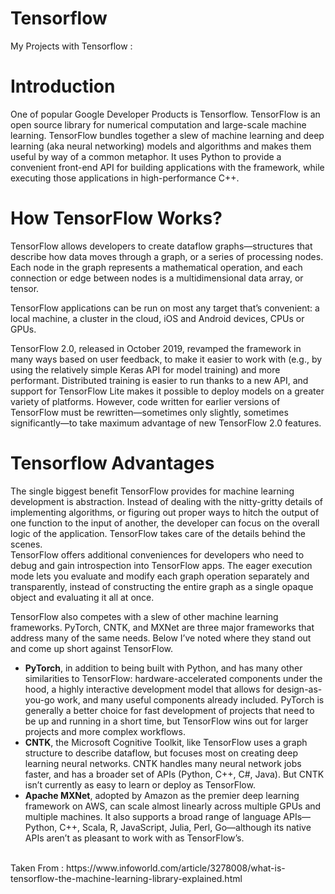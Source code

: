# Tensorflow

My Projects with Tensorflow : 

<h1>Introduction</h1>
<p> One of popular Google Developer Products is Tensorflow. TensorFlow is an open source library for numerical computation and large-scale machine learning. TensorFlow bundles together a slew of machine learning and deep learning (aka neural networking) models and algorithms and makes them useful by way of a common metaphor. It uses Python to provide a convenient front-end API for building applications with the framework, while executing those applications in high-performance C++. </p>

<h1>How TensorFlow Works? </h1>
<p>TensorFlow allows developers to create dataflow graphs—structures that describe how data moves through a graph, or a series of processing nodes. Each node in the graph represents a mathematical operation, and each connection or edge between nodes is a multidimensional data array, or tensor. <br/></p>

<p>TensorFlow applications can be run on most any target that’s convenient: a local machine, a cluster in the cloud, iOS and Android devices, CPUs or GPUs.</p>
<p>TensorFlow 2.0, released in October 2019, revamped the framework in many ways based on user feedback, to make it easier to work with (e.g., by using the relatively simple Keras API for model training) and more performant. Distributed training is easier to run thanks to a new API, and support for TensorFlow Lite makes it possible to deploy models on a greater variety of platforms. However, code written for earlier versions of TensorFlow must be rewritten—sometimes only slightly, sometimes significantly—to take maximum advantage of new TensorFlow 2.0 features.</p>

<h1>Tensorflow Advantages</h1>
<p>The single biggest benefit TensorFlow provides for machine learning development is abstraction. Instead of dealing with the nitty-gritty details of implementing algorithms, or figuring out proper ways to hitch the output of one function to the input of another, the developer can focus on the overall logic of the application. TensorFlow takes care of the details behind the scenes.
<br/>
TensorFlow offers additional conveniences for developers who need to debug and gain introspection into TensorFlow apps. The eager execution mode lets you evaluate and modify each graph operation separately and transparently, instead of constructing the entire graph as a single opaque object and evaluating it all at once. </p>

<p>TensorFlow also competes with a slew of other machine learning frameworks. PyTorch, CNTK, and MXNet are three major frameworks that address many of the same needs. Below I’ve noted where they stand out and come up short against TensorFlow.
<ul>
  <li><b>PyTorch</b>, in addition to being built with Python, and has many other similarities to TensorFlow: hardware-accelerated components under the hood, a highly interactive development model that allows for design-as-you-go work, and many useful components already included. PyTorch is generally a better choice for fast development of projects that need to be up and running in a short time, but TensorFlow wins out for larger projects and more complex workflows. </li>
  <li><b>CNTK</b>, the Microsoft Cognitive Toolkit, like TensorFlow uses a graph structure to describe dataflow, but focuses most on creating deep learning neural networks. CNTK handles many neural network jobs faster, and has a broader set of APIs (Python, C++, C#, Java). But CNTK isn’t currently as easy to learn or deploy as TensorFlow.</li>
<li><b>Apache MXNet</b>, adopted by Amazon as the premier deep learning framework on AWS, can scale almost linearly across multiple GPUs and multiple machines. It also supports a broad range of language APIs—Python, C++, Scala, R, JavaScript, Julia, Perl, Go—although its native APIs aren’t as pleasant to work with as TensorFlow’s.</li>
<br/>
</ul>
<p> Taken From : https://www.infoworld.com/article/3278008/what-is-tensorflow-the-machine-learning-library-explained.html </p>
